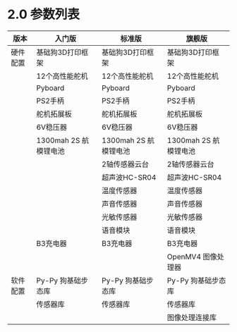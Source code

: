 # **2.0 参数列表**

| 版本     | 入门版                | 标准版                | 旗舰版                |
| -------- | --------------------- | --------------------- | --------------------- |
| 硬件配置 | 基础狗3D打印框架      | 基础狗3D打印框架      | 基础狗3D打印框架      |
|          | 12个高性能舵机        | 12个高性能舵机        | 12个高性能舵机        |
|          | Pyboard               | Pyboard               | Pyboard               |
|          | PS2手柄               | PS2手柄               | PS2手柄               |
|          | 舵机拓展板            | 舵机拓展板            | 舵机拓展板            |
|          | 6V稳压器              | 6V稳压器              | 6V稳压器              |
|          | 1300mah 2S 航模锂电池 | 1300mah 2S 航模锂电池 | 1300mah 2S 航模锂电池 |
|          |                       | 2轴传感器云台         | 2轴传感器云台         |
|          |                       | 超声波HC-SR04         | 超声波HC-SR04         |
|          |                       | 温度传感器            | 温度传感器            |
|          |                       | 声音传感器            | 声音传感器            |
|          |                       | 光敏传感器            | 光敏传感器            |
|          |                       | 语音模块              | 语音模块              |
|          | B3充电器              | B3充电器              | B3充电器              |
|          |                       |                       | OpenMV4 图像处理器    |
| 软件配置 | Py-Py 狗基础步态库    | Py-Py 狗基础步态库    | Py-Py 狗基础步态库    |
|          | 传感器库              | 传感器库              | 传感器库              |
|          |                       |                       | 图像处理连接库        |